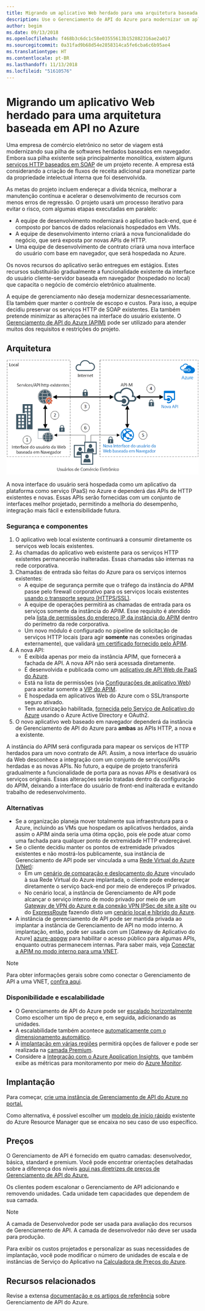 ```yaml
---
title: Migrando um aplicativo Web herdado para uma arquitetura baseada em API no Azure
description: Use o Gerenciamento de API do Azure para modernizar um aplicativo Web herdado.
author: begim
ms.date: 09/13/2018
ms.openlocfilehash: f468b3c6dc1c58e03555613b152882316ae2a017
ms.sourcegitcommit: 0a31fad9b68d54e2858314ca5fe6cba6c6b95ae4
ms.translationtype: HT
ms.contentlocale: pt-BR
ms.lasthandoff: 11/13/2018
ms.locfileid: "51610576"
---
```

# <a name="migrating-a-legacy-web-application-to-an-api-based-architecture-on-azure"></a>Migrando um aplicativo Web herdado para uma arquitetura baseada em API no Azure

Uma empresa de comércio eletrônico no setor de viagem está modernizando sua pilha de softwares herdados baseados em navegador. Embora sua pilha existente seja principalmente monolítica, existem alguns [serviços HTTP baseados em SOAP][soap] de um projeto recente. A empresa está considerando a criação de fluxos de receita adicional para monetizar parte da propriedade intelectual interna que foi desenvolvida.

As metas do projeto incluem endereçar a dívida técnica, melhorar a manutenção contínua e acelerar o desenvolvimento de recursos com menos erros de regressão. O projeto usará um processo iterativo para evitar o risco, com algumas etapas executadas em paralelo:

* A equipe de desenvolvimento modernizará o aplicativo back-end, que é composto por bancos de dados relacionais hospedados em VMs.
* A equipe de desenvolvimento interno criará a nova funcionalidade do negócio, que será exposta por novas APIs de HTTP.
* Uma equipe de desenvolvimento de contrato criará uma nova interface do usuário com base em navegador, que será hospedada no Azure.

Os novos recursos do aplicativo serão entregues em estágios. Estes recursos substituirão gradualmente a funcionalidade existente da interface do usuário cliente-servidor baseada em navegador (hospedado no local) que capacita o negócio de comércio eletrônico atualmente.

A equipe de gerenciamento não deseja modernizar desnecessariamente. Ela também quer manter o controle de escopo e custos. Para isso, a equipe decidiu preservar os serviços HTTP de SOAP existentes. Ela também pretende minimizar as alterações na interface do usuário existente. O [Gerenciamento de API do Azure (APIM)][apim] pode ser utilizado para atender muitos dos requisitos e restrições do projeto.

## <a name="architecture"></a>Arquitetura

![Diagrama da arquitetura][architecture]

A nova interface do usuário será hospedada como um aplicativo da plataforma como serviço (PaaS) no Azure e dependerá das APIs de HTTP existentes e novas. Essas APIs serão fornecidas com um conjunto de interfaces melhor projetado, permitindo a melhoria do desempenho, integração mais fácil e extensibilidade futura.

### <a name="components-and-security"></a>Segurança e componentes

1. O aplicativo web local existente continuará a consumir diretamente os serviços web locais existentes.
2. As chamadas do aplicativo web existente para os serviços HTTP existentes permanecerão inalteradas. Essas chamadas são internas na rede corporativa.
3. Chamadas de entrada são feitas do Azure para os serviços internos existentes:
    * A equipe de segurança permite que o tráfego da instância do APIM passe pelo firewall corporativo para os serviços locais existentes [usando o transporte seguro (HTTPS/SSL)][apim-ssl].
    * A equipe de operações permitirá as chamadas de entrada para os serviços somente da instância do APIM. Esse requisito é atendido pela [ lista de permissões do endereço IP da instância do APIM][apim-whitelist-ip] dentro do perímetro da rede corporativa.
    * Um novo módulo é configurado no pipeline de solicitação de serviços HTTP locais (para agir **somente** nas conexões originadas externamente), que validará [um certificado fornecido pelo APIM][apim-mutualcert-auth].
1. A nova API:
    * É exibida apenas por meio da instância APIM, que fornecerá a fachada de API. A nova API não será acessada diretamente.
    * É desenvolvida e publicada como um [aplicativo de API Web de PaaS do Azure][azure-api-apps].
    * Está na lista de permissões (via [Configurações de aplicativo Web][azure-appservice-ip-restrict]) para aceitar somente a [VIP do APIM][apim-faq-vip].
    * É hospedada em aplicativos Web do Azure com o SSL/transporte seguro ativado.
    * Tem autorização habilitada, [fornecida pelo Serviço de Aplicativo do Azure][azure-appservice-auth] usando o Azure Active Directory e OAuth2.
2. O novo aplicativo web baseado em navegador dependerá da instância de Gerenciamento de API do Azure para **ambas** as APIs HTTP, a nova e a existente.

A instância do APIM será configurada para mapear os serviços de HTTP herdados para um novo contrato de API. Assim, a nova interface do usuário da Web desconhece a integração com um conjunto de serviços/APIs herdadas e as novas APIs. No futuro, a equipe de projeto transferirá gradualmente a funcionalidade de porta para as novas APIs e desativará os serviços originais. Essas alterações serão tratadas dentro da configuração do APIM, deixando a interface do usuário de front-end inalterada e evitando trabalho de redesenvolvimento.

### <a name="alternatives"></a>Alternativas

* Se a organização planeja mover totalmente sua infraestrutura para o Azure, incluindo as VMs que hospedam os aplicativos herdados, ainda assim o APIM ainda seria uma ótima opção, pois ele pode atuar como uma fachada para qualquer ponto de extremidade HTTP endereçável.
* Se o cliente decidiu manter os pontos de extremidade privados existentes e não mostrá-los publicamente, sua instância de Gerenciamento de API pode ser vinculada a uma [Rede Virtual do Azure (VNet)][azure-vnet]:
  * Em um [cenário de comparação e deslocamento do Azure][azure-vm-lift-shift] vinculado à sua Rede Virtual do Azure implantada, o cliente pode endereçar diretamente o serviço back-end por meio de endereços IP privados.
  * No cenário local, a instância de Gerenciamento de API pode alcançar o serviço interno de modo privado por meio de um [Gateway de VPN do Azure e da conexão VPN IPSec de site a site][azure-vpn] ou do [ExpressRoute][azure-er] fazendo disto um [cenário local e híbrido do Azure][azure-hybrid].
* A instância de gerenciamento de API pode ser mantida privada ao implantar a instância de Gerenciamento de API no modo interno. A implantação, então, pode ser usada com um [Gateway de Aplicativo do Azure] [azure-appgw] para habilitar o acesso público para algumas APIs, enquanto outras permanecem internas. Para saber mais, veja [Conectar a APIM no modo interno para uma VNET][apim-vnet-internal].

> [!NOTE]
> Para obter informações gerais sobre como conectar o Gerenciamento de API a uma VNET, [confira aqui][apim-vnet].

### <a name="availability-and-scalability"></a>Disponibilidade e escalabilidade

* O Gerenciamento de API do Azure pode ser [escalado horizontalmente][apim-scaleout] Como escolher um tipo de preço e, em seguida, adicionando as unidades.
* A escalabilidade também acontece [automaticamente com o dimensionamento automático][apim-autoscale].
* A [implantação em várias regiões][apim-multi-regions] permitirá opções de failover e pode ser realizada na [camada Premium][apim-pricing].
* Considere a [Integração com o Azure Application Insights][azure-apim-ai], que também exibe as métricas para monitoramento por meio do [Azure Monitor][azure-mon].

## <a name="deployment"></a>Implantação

Para começar, [crie uma instância de Gerenciamento de API do Azure no portal.][apim-create]

Como alternativa, é possível escolher um [modelo de início rápido][azure-quickstart-templates-apim] existente do Azure Resource Manager que se encaixa no seu caso de uso específico.

## <a name="pricing"></a>Preços

O Gerenciamento de API é fornecido em quatro camadas: desenvolvedor, básica, standard e premium. Você pode encontrar orientações detalhadas sobre a diferença dos níveis [aqui nas diretrizes de preços de Gerenciamento de API do Azure.][apim-pricing]

Os clientes podem escalonar o Gerenciamento de API adicionando e removendo unidades. Cada unidade tem capacidades que dependem de sua camada.

> [!NOTE]
> A camada de Desenvolvedor pode ser usada para avaliação dos recursos de Gerenciamento de API. A camada de desenvolvedor não deve ser usada para produção.

Para exibir os custos projetados e personalizar as suas necessidades de implantação, você pode modificar o número de unidades de escala e de instâncias de Serviço do Aplicativo na [Calculadora de Preços do Azure][pricing-calculator].

## <a name="related-resources"></a>Recursos relacionados

Revise a extensa [documentação e os artigos de referência][apim] sobre Gerenciamento de API do Azure.


<!-- links -->
[architecture]: ./media/architecture-apim-api-scenario.png
[apim-create]: /azure/api-management/get-started-create-service-instance
[apim-git]: /azure/api-management/api-management-configuration-repository-git
[apim-multi-regions]: /azure/api-management/api-management-howto-deploy-multi-region
[apim-autoscale]: /azure/api-management/api-management-howto-autoscale
[apim-scaleout]: /azure/api-management/upgrade-and-scale
[azure-apim-ai]: /azure/api-management/api-management-howto-app-insights
[azure-ai]: /azure/application-insights/
[azure-mon]: /azure/monitoring-and-diagnostics/monitoring-overview
[azure-appgw]: /azure/application-gateway/application-gateway-introduction
[apim-vnet-internal]: /azure/api-management/api-management-howto-integrate-internal-vnet-appgateway
[apim-vnet]: /azure/api-management/api-management-using-with-vnet
[azure-hybrid]: /azure/architecture/reference-architectures/hybrid-networking/
[azure-er]: /azure/expressroute/expressroute-introduction
[azure-vpn]: /azure/vpn-gateway/vpn-gateway-howto-site-to-site-resource-manager-portal
[azure-vnet]: /azure/virtual-network/virtual-networks-overview
[azure-appservice-auth]: /azure/app-service/app-service-authentication-overview#identity-providers
[apim-faq-vip]: /azure/api-management/api-management-faq#is-the-api-management-gateway-ip-address-constant-can-i-use-it-in-firewall-rules
[azure-appservice-ip-restrict]: /azure/app-service/app-service-ip-restrictions
[azure-api-apps]: /azure/app-service/
[apim-ssl]: /azure/api-management/api-management-howto-manage-protocols-ciphers
[apim-mutualcert-auth]: /azure/api-management/api-management-howto-mutual-certificates
[apim-whitelist-ip]: /azure/api-management/api-management-faq#is-the-api-management-gateway-ip-address-constant-can-i-use-it-in-firewall-rules
[anti-corruption-layer-pattern]: /azure/architecture/patterns/anti-corruption-layer
[apim]: /azure/api-management/api-management-key-concepts
[apim-api-design-guidance]: /azure/architecture/best-practices/api-design
[visualstudio-youtube-solid-design]: https://youtu.be/agkWYPUcLpg
[azure-vm-lift-shift]: https://azure.microsoft.com/resources/azure-virtual-datacenter-lift-and-shift-guide/
[standard-pricing-calc]: https://azure.com/e/
[premium-pricing-calc]: https://azure.com/e/
[apim-pricing]: https://azure.microsoft.com/pricing/details/api-management/
[azure-quickstart-templates-apim]: https://azure.microsoft.com/resources/templates/?term=API+Management&pageNumber=1
[soap]: https://en.wikipedia.org/wiki/SOAP
[pricing-calculator]: https://azure.com/e/0e916a861fac464db61342d378cc0bd6
